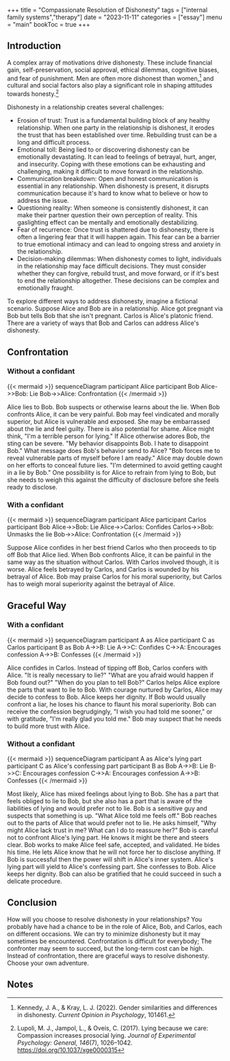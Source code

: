 +++
title = "Compassionate Resolution of Dishonesty"
tags = ["internal family systems","therapy"]
date = "2023-11-11"
categories = ["essay"]
menu = "main"
bookToc = true
+++

## Introduction

A complex array of motivations drive dishonesty. These include financial gain, self-preservation, social approval, ethical dilemmas, cognitive biases, and fear of punishment. Men are often more dishonest than women,[^kennedy2022] and cultural and social factors also play a significant role in shaping attitudes towards honesty.[^lupoli2017]

Dishonesty in a relationship creates several challenges:

- Erosion of trust: Trust is a fundamental building block of any healthy relationship. When one party in the relationship is dishonest, it erodes the trust that has been established over time. Rebuilding trust can be a long and difficult process.
- Emotional toll: Being lied to or discovering dishonesty can be emotionally devastating. It can lead to feelings of betrayal, hurt, anger, and insecurity. Coping with these emotions can be exhausting and challenging, making it difficult to move forward in the relationship.
- Communication breakdown: Open and honest communication is essential in any relationship. When dishonesty is present, it disrupts communication because it's hard to know what to believe or how to address the issue.
- Questioning reality: When someone is consistently dishonest, it can make their partner question their own perception of reality. This gaslighting effect can be mentally and emotionally destabilizing.
- Fear of recurrence: Once trust is shattered due to dishonesty, there is often a lingering fear that it will happen again. This fear can be a barrier to true emotional intimacy and can lead to ongoing stress and anxiety in the relationship.
- Decision-making dilemmas: When dishonesty comes to light, individuals in the relationship may face difficult decisions. They must consider whether they can forgive, rebuild trust, and move forward, or if it's best to end the relationship altogether. These decisions can be complex and emotionally fraught.

To explore different ways to address dishonesty, imagine a fictional scenario.
Suppose Alice and Bob are in a relationship.
Alice got pregnant via Bob but tells Bob that she isn't pregnant.
Carlos is Alice's platonic friend.
There are a variety of ways that Bob and Carlos can address Alice's dishonesty.

## Confrontation

### Without a confidant

{{< mermaid >}}
sequenceDiagram
    participant Alice
    participant Bob
    Alice->>Bob: Lie
    Bob->>Alice: Confrontation
{{< /mermaid >}}

Alice lies to Bob. Bob suspects or otherwise learns about the lie.
When Bob confronts Alice, it can be very painful.
Bob may feel vindicated and morally superior,
but Alice is vulnerable and exposed.
She may be embarrassed about the lie and feel guilty.
There is also potential for shame.
Alice might think, "I'm a terrible person for lying."
If Alice otherwise adores Bob, the sting can be severe.
"My behavior disappoints Bob. I hate to disappoint Bob."
What message does Bob's behavior send to Alice?
"Bob forces me to reveal vulnerable parts of myself before I am ready."
Alice may double down on her efforts to conceal future lies.
"I'm determined to avoid getting caught in a lie by Bob."
One possibility is for Alice to refrain from lying to Bob,
but she needs to weigh this against the difficulty of disclosure before she feels ready to disclose.

### With a confidant

{{< mermaid >}}
sequenceDiagram
    participant Alice
    participant Carlos
    participant Bob
    Alice->>Bob: Lie
    Alice->>Carlos: Confides
    Carlos->>Bob: Unmasks the lie
    Bob->>Alice: Confrontation
{{< /mermaid >}}

Suppose Alice confides in her best friend Carlos who then proceeds to tip off Bob that Alice lied.
When Bob confronts Alice, it can be painful in the same way as the situation without Carlos.
With Carlos involved though, it is worse.
Alice feels betrayed by Carlos, and Carlos is wounded by his betrayal of Alice.
Bob may praise Carlos for his moral superiority,
but Carlos has to weigh moral superiority against the betrayal of Alice.

## Graceful Way

### With a confidant

{{< mermaid >}}
sequenceDiagram
    participant A as Alice
    participant C as Carlos
    participant B as Bob
    A->>B: Lie
    A->>C: Confides
    C->>A: Encourages confession
    A->>B: Confesses
{{< /mermaid >}}

Alice confides in Carlos.
Instead of tipping off Bob, Carlos confers with Alice.
"It is really necessary to lie?"
"What are you afraid would happen if Bob found out?"
"When do you plan to tell Bob?"
Carlos helps Alice explore the parts that want to lie to Bob.
With courage nurtured by Carlos, Alice may decide to confess to Bob.
Alice keeps her dignity.
If Bob would usually confront a liar, he loses his chance to flaunt his moral superiority.
Bob can receive the confession begrudgingly, "I wish you had told me sooner," or with gratitude, "I'm really glad you told me."
Bob may suspect that he needs to build more trust with Alice.

### Without a confidant

{{< mermaid >}}
sequenceDiagram
    participant A as Alice's lying part
    participant C as Alice's confessing part
    participant B as Bob
    A->>B: Lie
    B->>C: Encourages confession
    C->>A: Encourages confession
    A->>B: Confesses
{{< /mermaid >}}

Most likely, Alice has mixed feelings about lying to Bob.
She has a part that feels obliged to lie to Bob,
but she also has a part that is aware of the liabilities of lying and would prefer not to lie.
Bob is a sensitive guy and suspects that something is up.
"What Alice told me feels off."
Bob reaches out to the parts of Alice that would prefer not to lie.
He asks himself, "Why might Alice lack trust in me? What can I do to reassure her?"
Bob is careful not to confront Alice's lying part.
He knows it might be there and steers clear.
Bob works to make Alice feel safe, accepted, and validated.
He bides his time.
He lets Alice know that he will not force her to disclose anything.
If Bob is successful then the power will shift in Alice's inner system.
Alice's lying part will yield to Alice's confessing part.
She confesses to Bob.
Alice keeps her dignity.
Bob can also be gratified that he could succeed in such a delicate procedure.

## Conclusion

How will you choose to resolve dishonesty in your relationships?
You probably have had a chance to be in the role of Alice, Bob, and Carlos, each on different occasions.
We can try to minimize dishonesty but it may sometimes be encountered.
Confrontation is difficult for everybody;
The confronter may seem to succeed, but the long-term cost can be high.
Instead of confrontation, there are graceful ways to resolve dishonesty.
Choose your own adventure.

## Notes

[^kennedy2022]: Kennedy, J. A., & Kray, L. J. (2022). Gender similarities and differences in dishonesty. *Current Opinion in Psychology*, 101461.

[^lupoli2017]: Lupoli, M. J., Jampol, L., & Oveis, C. (2017). Lying because we care: Compassion increases prosocial lying. *Journal of Experimental Psychology: General, 146*(7), 1026–1042. https://doi.org/10.1037/xge0000315

